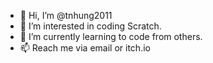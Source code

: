 - 👋 Hi, I’m @tnhung2011
- 👀 I’m interested in coding Scratch.
- 🌱 I’m currently learning to code from others.
- 📫 Reach me via email or itch.io

<!---
tnhung2011/tnhung2011 is a ✨ special ✨ repository because its `README.md` (this file) appears on your GitHub profile.
You can click the Preview link to take a look at your changes.
--->

